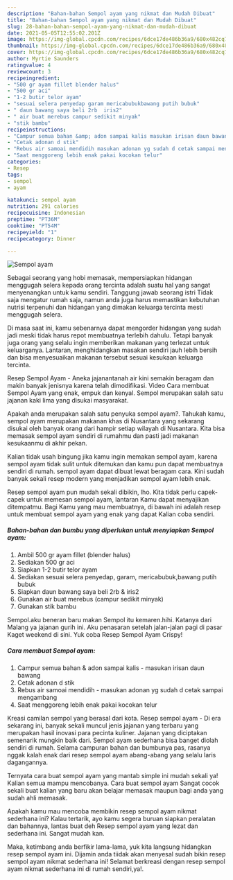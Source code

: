 ```yaml
---
description: "Bahan-bahan Sempol ayam yang nikmat dan Mudah Dibuat"
title: "Bahan-bahan Sempol ayam yang nikmat dan Mudah Dibuat"
slug: 28-bahan-bahan-sempol-ayam-yang-nikmat-dan-mudah-dibuat
date: 2021-05-05T12:55:02.201Z
image: https://img-global.cpcdn.com/recipes/6dce17de486b36a9/680x482cq70/sempol-ayam-foto-resep-utama.jpg
thumbnail: https://img-global.cpcdn.com/recipes/6dce17de486b36a9/680x482cq70/sempol-ayam-foto-resep-utama.jpg
cover: https://img-global.cpcdn.com/recipes/6dce17de486b36a9/680x482cq70/sempol-ayam-foto-resep-utama.jpg
author: Myrtie Saunders
ratingvalue: 4
reviewcount: 3
recipeingredient:
- "500 gr ayam fillet blender halus"
- "500 gr aci"
- "1-2 butir telor ayam"
- "sesuai selera penyedap garam mericabubukbawang putih bubuk"
- " daun bawang saya beli 2rb  iris2"
- " air buat merebus campur sedikit minyak"
- "stik bambu"
recipeinstructions:
- "Campur semua bahan &amp; adon sampai kalis masukan irisan daun bawang"
- "Cetak adonan d stik"
- "Rebus air samoai mendidih masukan adonan yg sudah d cetak sampai mengambang"
- "Saat menggoreng lebih enak pakai kocokan telur"
categories:
- Resep
tags:
- sempol
- ayam

katakunci: sempol ayam 
nutrition: 291 calories
recipecuisine: Indonesian
preptime: "PT36M"
cooktime: "PT54M"
recipeyield: "1"
recipecategory: Dinner

---
```



![Sempol ayam](https://img-global.cpcdn.com/recipes/6dce17de486b36a9/680x482cq70/sempol-ayam-foto-resep-utama.jpg)

Sebagai seorang yang hobi memasak, mempersiapkan hidangan menggugah selera kepada orang tercinta adalah suatu hal yang sangat menyenangkan untuk kamu sendiri. Tanggung jawab seorang istri Tidak saja mengatur rumah saja, namun anda juga harus memastikan kebutuhan nutrisi terpenuhi dan hidangan yang dimakan keluarga tercinta mesti menggugah selera.

Di masa  saat ini, kamu sebenarnya dapat mengorder hidangan yang sudah jadi meski tidak harus repot membuatnya terlebih dahulu. Tetapi banyak juga orang yang selalu ingin memberikan makanan yang terlezat untuk keluarganya. Lantaran, menghidangkan masakan sendiri jauh lebih bersih dan bisa menyesuaikan makanan tersebut sesuai kesukaan keluarga tercinta. 

Resep Sempol Ayam - Aneka jajanantanah air kini semakin beragam dan makin banyak jenisnya karena telah dimodifikasi. Video Cara membuat Sempol Ayam yang enak, empuk dan kenyal. Sempol merupakan salah satu jajanan kaki lima yang disukai masyarakat.

Apakah anda merupakan salah satu penyuka sempol ayam?. Tahukah kamu, sempol ayam merupakan makanan khas di Nusantara yang sekarang disukai oleh banyak orang dari hampir setiap wilayah di Nusantara. Kita bisa memasak sempol ayam sendiri di rumahmu dan pasti jadi makanan kesukaanmu di akhir pekan.

Kalian tidak usah bingung jika kamu ingin memakan sempol ayam, karena sempol ayam tidak sulit untuk ditemukan dan kamu pun dapat membuatnya sendiri di rumah. sempol ayam dapat dibuat lewat beragam cara. Kini sudah banyak sekali resep modern yang menjadikan sempol ayam lebih enak.

Resep sempol ayam pun mudah sekali dibikin, lho. Kita tidak perlu capek-capek untuk memesan sempol ayam, lantaran Kamu dapat menyajikan ditempatmu. Bagi Kamu yang mau membuatnya, di bawah ini adalah resep untuk membuat sempol ayam yang enak yang dapat Kalian coba sendiri.

<!--inarticleads1-->

##### Bahan-bahan dan bumbu yang diperlukan untuk menyiapkan Sempol ayam:

1. Ambil 500 gr ayam fillet (blender halus)
1. Sediakan 500 gr aci
1. Siapkan 1-2 butir telor ayam
1. Sediakan sesuai selera penyedap, garam, mericabubuk,bawang putih bubuk
1. Siapkan  daun bawang saya beli 2rb &amp; iris2
1. Gunakan  air buat merebus (campur sedikit minyak)
1. Gunakan stik bambu


Sempol.aku beneran baru makan Sempol itu kemaren.hihi. Katanya dari Malang ya jajanan gurih ini. Aku penasaran setelah jalan-jalan pagi di pasar Kaget weekend di sini. Yuk coba Resep Sempol Ayam Crispy! 

<!--inarticleads2-->

##### Cara membuat Sempol ayam:

1. Campur semua bahan &amp; adon sampai kalis - masukan irisan daun bawang
1. Cetak adonan d stik
1. Rebus air samoai mendidih - masukan adonan yg sudah d cetak sampai mengambang
1. Saat menggoreng lebih enak pakai kocokan telur


Kreasi camilan sempol yang berasal dari kota. Resep sempol ayam - Di era sekarang ini, banyak sekali muncul jenis jajanan yang terbaru yang merupakan hasil inovasi para pecinta kuliner. Jajanan yang diciptakan semenarik mungkin baik dari. Sempol ayam sederhana bisa banget diolah sendiri di rumah. Selama campuran bahan dan bumbunya pas, rasanya nggak kalah enak dari resep sempol ayam abang-abang yang selalu laris dagangannya. 

Ternyata cara buat sempol ayam yang mantab simple ini mudah sekali ya! Kalian semua mampu mencobanya. Cara buat sempol ayam Sangat cocok sekali buat kalian yang baru akan belajar memasak maupun bagi anda yang sudah ahli memasak.

Apakah kamu mau mencoba membikin resep sempol ayam nikmat sederhana ini? Kalau tertarik, ayo kamu segera buruan siapkan peralatan dan bahannya, lantas buat deh Resep sempol ayam yang lezat dan sederhana ini. Sangat mudah kan. 

Maka, ketimbang anda berfikir lama-lama, yuk kita langsung hidangkan resep sempol ayam ini. Dijamin anda tiidak akan menyesal sudah bikin resep sempol ayam nikmat sederhana ini! Selamat berkreasi dengan resep sempol ayam nikmat sederhana ini di rumah sendiri,ya!.


